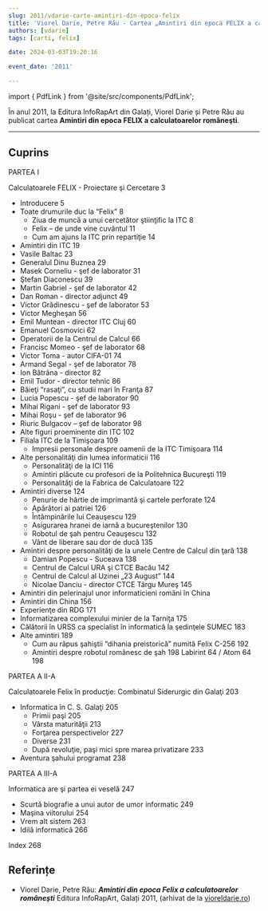 ```yaml
---
slug: 2011/vdarie-carte-amintiri-din-epoca-felix
title: 'Viorel Darie, Petre Rău - Cartea „Amintiri din epoca FELIX a calculatoarelor româneşti”'
authors: [vdarie]
tags: [carti, felix]

date: 2024-03-03T19:20:16

event_date: '2011'

---
```


import { PdfLink } from '@site/src/components/PdfLink';

În anul 2011, la Editura InfoRapArt din Galați, Viorel Darie și Petre Rău au publicat cartea 
**Amintiri din epoca FELIX a calculatoarelor româneşti**.

<!-- truncate -->

---

## Cuprins

PARTEA I

Calculatoarele FELIX - Proiectare şi Cercetare 3

- Introducere 5
- Toate drumurile duc la “Felix” 8
  - Ziua de muncă a unui cercetător ştiinţific la ITC 8
  - Felix – de unde vine cuvântul 11
  - Cum am ajuns la ITC prin repartiţie 14
- Amintiri din ITC 19
- Vasile Baltac 23
- Generalul Dinu Buznea 29
- Masek Corneliu - şef de laborator 31
- Ştefan Diaconescu 39
- Martin Gabriel - şef de laborator 42
- Dan Roman - director adjunct 49
- Victor Grădinescu - şef de laborator 53
- Victor Megheşan 56
- Emil Muntean - director ITC Cluj 60
- Emanuel Cosmovici 62
- Operatorii de la Centrul de Calcul 66
- Francisc Momeo - şef de laborator 68
- Victor Toma - autor CIFA-01 74
- Armand Segal - şef de laborator 78
- Ion Bătrâna - director 82
- Emil Tudor - director tehnic 86
- Băieţi “rasaţi”, cu studii mari în Franţa 87
- Lucia Popescu - şef de laborator 90
- Mihai Rigani - şef de laborator 93
- Mihai Roşu - şef de laborator 96
- Riuric Bulgacov – şef de laborator 98
- Alte figuri proeminente din ITC 102
- Filiala ITC de la Timişoara 109
  - Impresii personale despre oamenii de la ITC Timişoara 114
- Alte personalităţi din lumea informaticii 116
  - Personalităţi de la ICI 116
  - Amintiri plăcute cu profesori de la Politehnica Bucureşti 119
  - Personalităţi de la Fabrica de Calculatoare 122
- Amintiri diverse 124
  - Penurie de hârtie de imprimantă şi cartele perforate 124
  - Apărători ai patriei 126
  - Întâmpinările lui Ceauşescu 129
  - Asigurarea hranei de iarnă a bucureştenilor 130
  - Robotul de şah pentru Ceauşescu 132
  - Vânt de liberare sau dor de ducă 135
- Amintiri despre personalităţi de la unele Centre de Calcul din ţară 138
  - Damian Popescu - Suceava 138
  - Centrul de Calcul URA şi CTCE Bacău 142
  - Centrul de Calcul al Uzinei „23 August” 144
  - Nicolae Danciu - director CTCE Târgu Mureş 145
- Amintiri din pelerinajul unor informaticieni români în China
- Amintiri din China 156
- Experienţe din RDG 171
- Informatizarea complexului minier de la Tarniţa 175
- Călătorii în URSS ca specialist în informatică la şedinţele SUMEC 183
- Alte amintiri 189
  - Cum au răpus şahiştii “dihania preistorică” numită Felix C-256 192
  - Amintiri despre robotul românesc de şah 198 Labirint 64 / Atom 64 198

PARTEA A II-A

Calculatoarele Felix în producţie: Combinatul Siderurgic din Galaţi 203

- Informatica în C. S. Galaţi 205
  - Primii paşi 205
  - Vârsta maturităţii 213
  - Forţarea perspectivelor 227
  - Diverse 231
  - După revoluţie, paşi mici spre marea privatizare 233
- Aventura şahului programat 238

PARTEA A III-A

Informatica are şi partea ei veselă 247

- Scurtă biografie a unui autor de umor informatic 249
- Maşina viitorului 254
- Vrem alt sistem 263
- Idilă informatică 266

Index 268

## Referințe

- Viorel Darie, Petre Rău: _**Amintiri din epoca Felix a calculatoarelor româneşti**_ Editura InfoRapArt, Galați 2011, (arhivat de la [vioreldarie.ro](https://www.vioreldarie.ro/Creatii/Amintiri%20din%20epoca%20FELIX%20a%20calculatoarelor%20romanesti.pdf)) <PdfLink href="https://github.com/cronica-it/arhiva/releases/download/2011/vdarie-amintiri-din-epoca-felix-a-calculatoarelor-romanesti.pdf"/>
